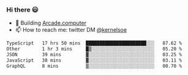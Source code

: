 ### Hi there 😃

- 🔨 Building [Arcade.computer](https://arcade.computer)
- 📫 How to reach me: twitter DM [@kernelsoe](https://twitter.com/kernelsoe)

<!--START_SECTION:waka-->

```txt
TypeScript   17 hrs 50 mins  ██████████████████████░░░   87.62 %
Other        1 hr 3 mins     █▒░░░░░░░░░░░░░░░░░░░░░░░   05.20 %
JSON         39 mins         ▓░░░░░░░░░░░░░░░░░░░░░░░░   03.25 %
JavaScript   38 mins         ▓░░░░░░░░░░░░░░░░░░░░░░░░   03.11 %
GraphQL      8 mins          ▒░░░░░░░░░░░░░░░░░░░░░░░░   00.70 %
```

<!--END_SECTION:waka-->
